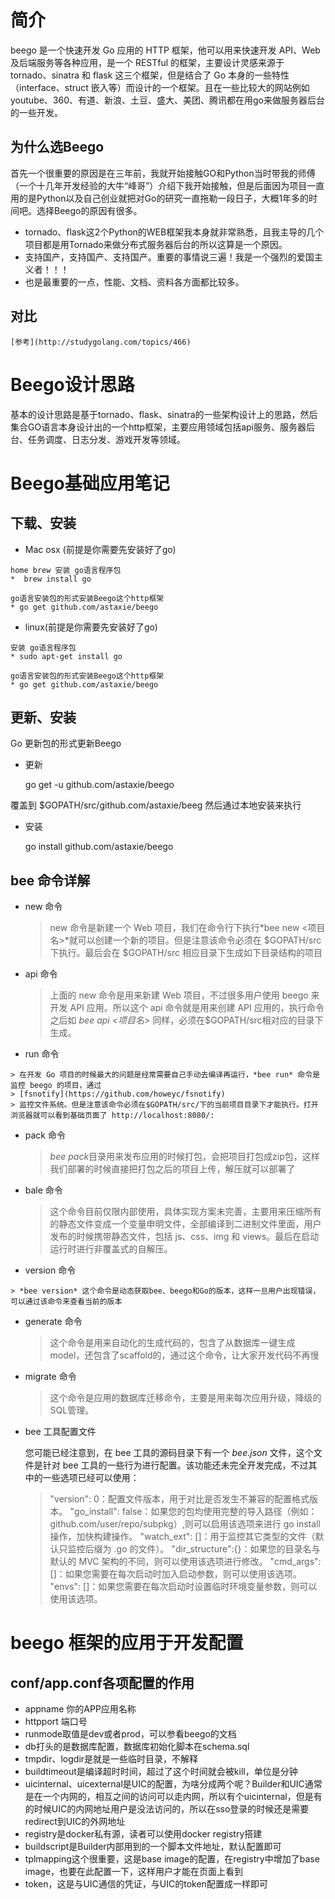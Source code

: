 # 简介

  beego 是一个快速开发 Go 应用的 HTTP 框架，他可以用来快速开发 API、Web 及后端服务等各种应用，是一个 RESTful 的框架，主要设计灵感来源于 tornado、sinatra 和 flask 这三个框架，但是结合了 Go 本身的一些特性（interface、struct 嵌入等）而设计的一个框架。且在一些比较大的网站例如youtube、360、有道、新浪、土豆、盛大、美团、腾讯都在用go来做服务器后台的一些开发。


## 为什么选Beego

  首先一个很重要的原因是在三年前，我就开始接触GO和Python当时带我的师傅（一个十几年开发经验的大牛“峰哥”）介绍下我开始接触，但是后面因为项目一直用的是Python以及自己创业就把对Go的研究一直拖勒一段日子，大概1年多的时间吧。选择Beego的原因有很多。
  * tornado、flask这2个Python的WEB框架我本身就非常熟悉，且我主导的几个项目都是用Tornado来做分布式服务器后台的所以这算是一个原因。
  * 支持国产，支持国产、支持国产。重要的事情说三遍！我是一个强烈的爱国主义者！！！
  * 也是最重要的一点，性能、文档、资料各方面都比较多。
  
## 对比

    [参考](http://studygolang.com/topics/466)
    
    
# Beego设计思路
  
  基本的设计思路是基于tornado、flask、sinatra的一些架构设计上的思路，然后集合GO语言本身设计出的一个http框架，主要应用领域包括api服务、服务器后台、任务调度、日志分发、游戏开发等领域。

# Beego基础应用笔记
  
## 下载、安装
  
  *  Mac osx (前提是你需要先安装好了go)
  
    home brew 安装 go语言程序包
    *  brew install go
    
    go语言安装包的形式安装Beego这个http框架
    * go get github.com/astaxie/beego
    
  *  linux(前提是你需要先安装好了go)
  
    安装 go语言程序包
    * sudo apt-get install go
    
    go语言安装包的形式安装Beego这个http框架
    * go get github.com/astaxie/beego

## 更新、安装
  Go 更新包的形式更新Beego
  * 更新

    go get -u github.com/astaxie/beego
    
  覆盖到 $GOPATH/src/github.com/astaxie/beeg 然后通过本地安装来执行
  * 安装
  
    go install  github.com/astaxie/beego   
  
## bee 命令详解

  * new 命令

    > new 命令是新建一个 Web 项目，我们在命令行下执行*bee new <项目名>*就可以创建一个新的项目。但是注意该命令必须在 
    > $GOPATH/src 下执行。最后会在 $GOPATH/src 相应目录下生成如下目录结构的项目  
  
  * api 命令 

    > 上面的 new 命令是用来新建 Web 项目，不过很多用户使用 beego 来开发 API 应用。所以这个 api 命令就是用来创建 API 
    > 应用的，执行命令之后如 *bee api <项目名>*  同样，必须在$GOPATH/src相对应的目录下生成。
  
  *  run 命令
      
    > 在开发 Go 项目的时候最大的问题是经常需要自己手动去编译再运行，*bee run* 命令是监控 beego 的项目，通过 
    > [fsnotify](https://github.com/howeyc/fsnotify)
    > 监控文件系统。但是注意该命令必须在$GOPATH/src/下的当前项目目录下才能执行。打开浏览器就可以看到基础页面了 http://localhost:8080/:

  * pack 命令
  
    > *bee pack*目录用来发布应用的时候打包，会把项目打包成zip包，这样我们部署的时候直接把打包之后的项目上传，解压就可以部署了
  
  * bale 命令
    
    > 这个命令目前仅限内部使用，具体实现方案未完善，主要用来压缩所有的静态文件变成一个变量申明文件，全部编译到二进制文件里面，用户发布的时候携带静态文件，包括 js、css、img 和 views。最后在启动运行时进行非覆盖式的自解压。

  
  *  version 命令
  
    > *bee version* 这个命令是动态获取bee、beego和Go的版本，这样一旦用户出现错误，可以通过该命令来查看当前的版本
  
   
  * generate 命令
    
    > 这个命令是用来自动化的生成代码的，包含了从数据库一键生成model，还包含了scaffold的，通过这个命令，让大家开发代码不再慢

  * migrate 命令
  
    > 这个命令是应用的数据库迁移命令，主要是用来每次应用升级，降级的SQL管理。
  
  * bee 工具配置文件
   
    您可能已经注意到，在 bee 工具的源码目录下有一个 *bee.json* 文件，这个文件是针对 bee 工具的一些行为进行配置。该功能还未完全开发完成，不过其中的一些选项已经可以使用：

    > "version": 0：配置文件版本，用于对比是否发生不兼容的配置格式版本。
    > "go_install": false：如果您的包均使用完整的导入路径（例如：github.com/user/repo/subpkg）,则可以启用该选项来进行 go 
    > install 操作，加快构建操作。
    > "watch_ext": []：用于监控其它类型的文件（默认只监控后缀为 .go 的文件）。
    > "dir_structure":{}：如果您的目录名与默认的 MVC 架构的不同，则可以使用该选项进行修改。
    > "cmd_args": []：如果您需要在每次启动时加入启动参数，则可以使用该选项。
    > "envs": []：如果您需要在每次启动时设置临时环境变量参数，则可以使用该选项。
    
    
  # beego 框架的应用于开发配置
  ## conf/app.conf各项配置的作用
  * appname 你的APP应用名称
  * httpport  端口号
  * runmode取值是dev或者prod，可以参看beego的文档
  * db打头的是数据库配置，数据库初始化脚本在schema.sql
  * tmpdir、logdir是就是一些临时目录，不解释
  * buildtimeout是编译超时时间，超过了这个时间就会被kill，单位是分钟
  * uicinternal、uicexternal是UIC的配置，为啥分成两个呢？Builder和UIC通常是在一个内网的，相互之间的访问可以走内网，所以有个uicinternal，但是有的时候UIC的内网地址用户是没法访问的，所以在sso登录的时候还是需要redirect到UIC的外网地址
  * registry是docker私有源，读者可以使用docker registry搭建
  * buildscript是Builder内部用到的一个脚本文件地址，默认配置即可
  * tplmapping这个很重要，这是base image的配置，在registry中增加了base image，也要在此配置一下，这样用户才能在页面上看到
  * token，这是与UIC通信的凭证，与UIC的token配置成一样即可
  
  
  
  
  
  




